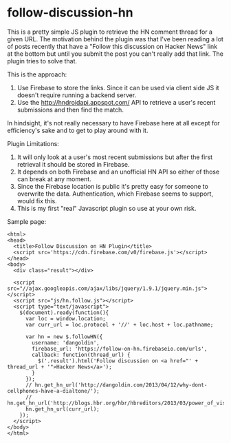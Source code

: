 follow-discussion-hn
====================

This is a pretty simple JS plugin to retrieve the HN comment thread for a given URL. The motivation behind the plugin was that I've been reading a lot of posts recently that have a "Follow this discussion on Hacker News" link at the bottom but until you submit the post you can't really add that link. The plugin tries to solve that.

This is the approach:
1. Use Firebase to store the links. Since it can be used via client side JS it doesn't require running a backend server.
2. Use the http://hndroidapi.appspot.com/ API to retrieve a user's recent submissions and then find the match.

In hindsight, it's not really necessary to have Firebase here at all except for efficiency's sake and to get to play around with it.

Plugin Limitations:
1. It will only look at a user's most recent submissions but after the first retrieval it should be stored in Firebase.
2. It depends on both Firebase and an unofficial HN API so either of those can break at any moment.
3. Since the Firebase location is public it's pretty easy for someone to overwrite the data. Authentication, which Firebase seems to support, would fix this.
4. This is my first "real" Javascript plugin so use at your own risk.

Sample page:

    <html>
    <head>
      <title>Follow Discussion on HN Plugin</title>
      <script src='https://cdn.firebase.com/v0/firebase.js'></script>
    </head>
    <body>
      <div class="result"></div>

      <script src="//ajax.googleapis.com/ajax/libs/jquery/1.9.1/jquery.min.js"></script>
      <script src="js/hn.follow.js"></script>
      <script type="text/javascript">
        $(document).ready(function(){
          var loc = window.location;
          var curr_url = loc.protocol + '//' + loc.host + loc.pathname;

          var hn = new $.followHN({
            username: 'dangoldin',
            firebase_url: 'https://follow-on-hn.firebaseio.com/urls',
            callback: function(thread_url) {
              $('.result').html('Follow discussion on <a href="' + thread_url + '">Hacker News</a>');
            }
          });
          // hn.get_hn_url('http://dangoldin.com/2013/04/12/why-dont-cellphones-have-a-dialtone/');
          // hn.get_hn_url('http://blogs.hbr.org/hbr/hbreditors/2013/03/power_of_visualizations_aha_moment.html');
          hn.get_hn_url(curr_url);
        });
      </script>
    </body>
    </html>